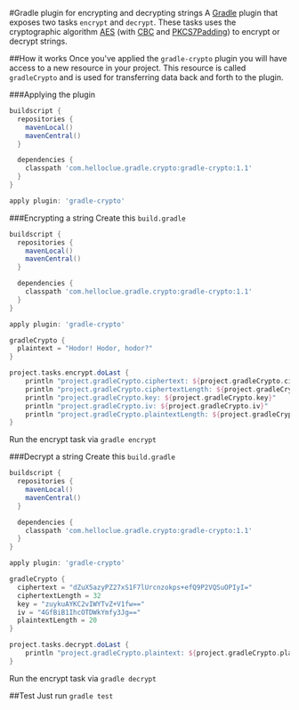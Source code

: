 #Gradle plugin for encrypting and decrypting strings
A [Gradle](http://www.gradle.org/) plugin that exposes two tasks `encrypt` and `decrypt`.
These tasks uses the cryptographic algorithm [AES](http://en.wikipedia.org/wiki/Advanced_Encryption_Standard) (with [CBC](http://en.wikipedia.org/wiki/Block_cipher_mode_of_operation#Cipher-block_chaining_.28CBC.29) and [PKCS7Padding](http://en.wikipedia.org/wiki/Padding_(cryptography)#PKCS7)) to encrypt or decrypt strings.

##How it works
Once you've applied the `gradle-crypto` plugin you will have access to a new resource in your project. This resource is called `gradleCrypto` and is used for transferring data back and forth to the plugin.

###Applying the plugin

```groovy
buildscript {
  repositories {
    mavenLocal()
    mavenCentral()
  }

  dependencies {
    classpath 'com.helloclue.gradle.crypto:gradle-crypto:1.1'
  }
}

apply plugin: 'gradle-crypto'
```

###Encrypting a string
Create this `build.gradle`
```groovy
buildscript {
  repositories {
    mavenLocal()
    mavenCentral()
  }

  dependencies {
    classpath 'com.helloclue.gradle.crypto:gradle-crypto:1.1'
  }
}

apply plugin: 'gradle-crypto'

gradleCrypto {
  plaintext = "Hodor! Hodor, hodor?"
}

project.tasks.encrypt.doLast {
    println "project.gradleCrypto.ciphertext: ${project.gradleCrypto.ciphertext}"
    println "project.gradleCrypto.ciphertextLength: ${project.gradleCrypto.ciphertextLength}"
    println "project.gradleCrypto.key: ${project.gradleCrypto.key}"
    println "project.gradleCrypto.iv: ${project.gradleCrypto.iv}"
    println "project.gradleCrypto.plaintextLength: ${project.gradleCrypto.plaintextLength}"
}

```
Run the encrypt task via `gradle encrypt`


###Decrypt a string
Create this `build.gradle`
```groovy
buildscript {
  repositories {
    mavenLocal()
    mavenCentral()
  }

  dependencies {
    classpath 'com.helloclue.gradle.crypto:gradle-crypto:1.1'
  }
}

apply plugin: 'gradle-crypto'

gradleCrypto {
  ciphertext = "dZuX5azyPZ27xS1F7lUrcnzokps+efQ9P2VQSuOPIyI="
  ciphertextLength = 32
  key = "zuykuAYKC2vIWYTvZ+V1fw=="
  iv = "4GfBiB1IhcOTDWkYmfy3Jg=="
  plaintextLength = 20
}

project.tasks.decrypt.doLast {
    println "project.gradleCrypto.plaintext: ${project.gradleCrypto.plaintext}"
}

```
Run the encrypt task via `gradle decrypt`

##Test
Just run `gradle test`
